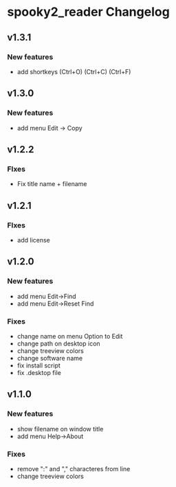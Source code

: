 # spooky2_reader Changelog


## v1.3.1

### New features
- add shortkeys (Ctrl+O) (Ctrl+C) (Ctrl+F)

## v1.3.0

### New features
- add menu Edit -> Copy

## v1.2.2

### FIxes
- Fix title name + filename


## v1.2.1

### FIxes
- add license


## v1.2.0

### New features
- add menu Edit->Find
- add menu Edit->Reset Find

### Fixes
- change name on menu Option to Edit
- change path on desktop icon
- change treeview colors
- change software name
- fix install script
- fix .desktop file


## v1.1.0

### New features
- show filename on window title
- add menu Help->About

### Fixes
- remove ":" and "," characteres from line
- change treeview colors
